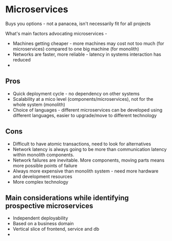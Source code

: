 # Microservices 

Buys you options - not a panacea, isn't necessarily fit for all projects

What's main factors advocating microservices -

* Machines getting cheaper - more machines may cost not too much (for microservices) compared to one big machine (for monolith)
* Networks are faster, more reliable - latency in systems interaction has reduced
* 

## Pros
* Quick deployment cycle - no dependency on other systems
* Scalability at a mico level (components/microservices), not for the whole system (monolith)
* Choice of languages - different microservices can be developed using different languages, easier to upgrade/move to different technology 

## Cons
* Difficult to have atomic transactions, need to look for alternatives
* Network latency is always going to be more than communication latency within monolith components.
* Network failures are inevitable. More components, moving parts means more possible points of failure
* Always more expensive than monolith system - need more hardware and development resources
* More complex technology


## Main considerations while identifying prospective microservices
* Independent deployability
* Based on a business domain
* Vertical slice of frontend, service and db
*
